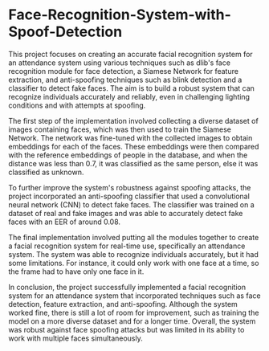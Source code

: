 # Face-Recognition-System-with-Spoof-Detection

This project focuses on creating an accurate facial recognition system for an attendance system using various techniques such as dlib's face recognition module for face detection, a Siamese Network for feature extraction, and anti-spoofing techniques such as blink detection and a classifier to detect fake faces. The aim is to build a robust system that can recognize individuals accurately and reliably, even in challenging lighting conditions and with attempts at spoofing.

The first step of the implementation involved collecting a diverse dataset of images containing faces, which was then used to train the Siamese Network. The network was fine-tuned with the collected images to obtain embeddings for each of the faces. These embeddings were then compared with the reference embeddings of people in the database, and when the distance was less than 0.7, it was classified as the same person, else it was classified as unknown.

To further improve the system's robustness against spoofing attacks, the project incorporated an anti-spoofing classifier that used a convolutional neural network (CNN) to detect fake faces. The classifier was trained on a dataset of real and fake images and was able to accurately detect fake faces with an EER of around 0.08.

The final implementation involved putting all the modules together to create a facial recognition system for real-time use, specifically an attendance system. The system was able to recognize individuals accurately, but it had some limitations. For instance, it could only work with one face at a time, so the frame had to have only one face in it.

In conclusion, the project successfully implemented a facial recognition system for an attendance system that incorporated techniques such as face detection, feature extraction, and anti-spoofing. Although the system worked fine, there is still a lot of room for improvement, such as training the model on a more diverse dataset and for a longer time. Overall, the system was robust against face spoofing attacks but was limited in its ability to work with multiple faces simultaneously.
